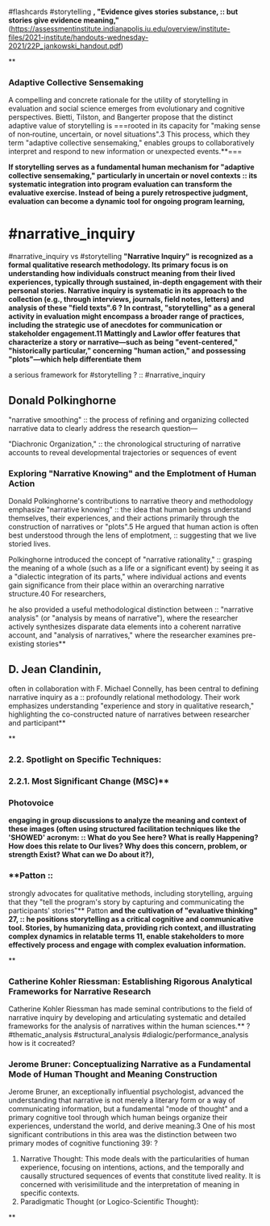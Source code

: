 #flashcards #storytelling
**, "Evidence gives stories substance, :: but stories give evidence meaning,"** (https://assessmentinstitute.indianapolis.iu.edu/overview/institute-files/2021-institute/handouts-wednesday-2021/22P_jankowski_handout.pdf)
<!--SR:!2025-05-18,1,230-->

**

### Adaptive Collective Sensemaking

A compelling and concrete rationale for the utility of storytelling in evaluation and social science emerges from evolutionary and cognitive perspectives. Bietti, Tilston, and Bangerter propose that the distinct adaptive value of storytelling is ===rooted in its capacity for "making sense of non‐routine, uncertain, or novel situations".3 This process, which they term "adaptive collective sensemaking," enables groups to collaboratively interpret and respond to new information or unexpected events.**===
<!--SR:!2025-05-18,1,230-->

**If storytelling serves as a fundamental human mechanism for "adaptive collective sensemaking," particularly in uncertain or novel contexts :: its systematic integration into program evaluation can transform the evaluative exercise. Instead of being a purely retrospective judgment, evaluation can become a dynamic tool for ongoing program learning,**
<!--SR:!2025-05-18,1,230-->

# #narrative_inquiry 
#narrative_inquiry vs #storytelling 
**"Narrative Inquiry" is recognized as a formal qualitative research methodology. Its primary focus is on understanding how individuals construct meaning from their lived experiences, typically through sustained, in-depth engagement with their personal stories. Narrative inquiry is systematic in its approach to the collection (e.g., through interviews, journals, field notes, letters) and analysis of these "field texts".6 
?
In contrast, "storytelling" as a general activity in evaluation might encompass a broader range of practices, including the strategic use of anecdotes for communication or stakeholder engagement.11 Mattingly and Lawlor offer features that characterize a story or narrative—such as being "event-centered," "historically particular," concerning "human action," and possessing "plots"—which help differentiate them**

a serious framework for #storytelling ? :: #narrative_inquiry
<!--SR:!2025-05-18,1,230-->

## Donald Polkinghorne

"narrative smoothing" :: the process of refining and organizing collected narrative data to clearly address the research question—
<!--SR:!2025-05-18,1,230-->
"Diachronic Organization," ::  the chronological structuring of narrative accounts to reveal developmental trajectories or sequences of event
<!--SR:!2025-05-18,1,230-->

### Exploring "Narrative Knowing" and the Emplotment of Human Action

Donald Polkinghorne's contributions to narrative theory and methodology emphasize "narrative knowing" :: the idea that human beings understand themselves, their experiences, and their actions primarily through the construction of narratives or "plots".5 
He argued that human action is often best understood through the lens of emplotment, :: suggesting that we live storied lives.
<!--SR:!2025-05-18,1,230-->
Polkinghorne introduced the concept of "narrative rationality," ::  grasping the meaning of a whole (such as a life or a significant event) by seeing it as a "dialectic integration of its parts," where individual actions and events gain significance from their place within an overarching narrative structure.40 For researchers,
<!--SR:!2025-05-18,1,230-->

he also provided a useful methodological distinction between :: "narrative analysis" (or "analysis by means of narrative"), where the researcher actively synthesizes disparate data elements into a coherent narrative account, and "analysis of narratives," where the researcher examines pre-existing stories**

## D. Jean Clandinin,
often in collaboration with F. Michael Connelly, has been central to defining narrative inquiry as a ::  profoundly relational methodology. Their work emphasizes understanding "experience and story in qualitative research," highlighting the co-constructed nature of narratives between researcher and participant**
<!--SR:!2025-05-18,1,230-->

**

###  2.2. Spotlight on Specific Techniques:

### 2.2.1. Most Significant Change (MSC)**

### Photovoice
**engaging in group discussions to analyze the meaning and context of these images (often using structured facilitation techniques like the 'SHOWED' acronym: ::  What do you See here? What is really Happening? How does this relate to Our lives? Why does this concern, problem, or strength Exist? What can we Do about it?),**

### **Patton :: 
strongly advocates for qualitative methods, including storytelling, arguing that they "tell the program's story by capturing and communicating the participants' stories"**
Patton **and the cultivation of "evaluative thinking" 27, :: he positions storytelling as a critical cognitive and communicative tool. Stories, by humanizing data, providing rich context, and illustrating complex dynamics in relatable terms 11, enable stakeholders to more effectively process and engage with complex evaluation information.**
<!--SR:!2025-05-18,1,230-->

**

### Catherine Kohler Riessman: Establishing Rigorous Analytical Frameworks for Narrative Research

Catherine Kohler Riessman has made seminal contributions to the field of narrative inquiry by developing and articulating systematic and detailed frameworks for the analysis of narratives within the human sciences.** 
?
#thematic_analysis
#structural_analysis
#dialogic/performance_analysis how is it cocreated?


### Jerome Bruner: Conceptualizing Narrative as a Fundamental Mode of Human Thought and Meaning Construction

Jerome Bruner, an exceptionally influential psychologist, advanced the understanding that narrative is not merely a literary form or a way of communicating information, but a fundamental "mode of thought" and a primary cognitive tool through which human beings organize their experiences, understand the world, and derive meaning.3 One of his most significant contributions in this area was the distinction between two primary modes of cognitive functioning 39:
?
1. Narrative Thought: This mode deals with the particularities of human experience, focusing on intentions, actions, and the temporally and causally structured sequences of events that constitute lived reality. It is concerned with verisimilitude and the interpretation of meaning in specific contexts.
2. Paradigmatic Thought (or Logico-Scientific Thought):
<!--SR:!2025-05-18,1,230-->
    

**